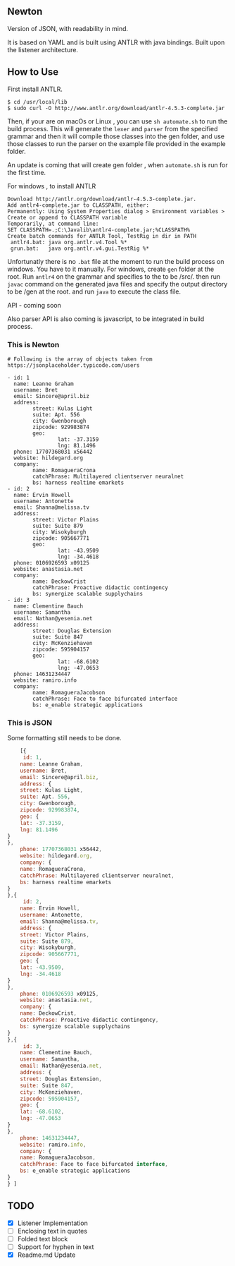 ## Newton
Version of JSON, with readability in mind.

It is based on YAML and is built using ANTLR with java bindings. Built upon the listener architecture.

## How to Use
First install ANTLR.

	$ cd /usr/local/lib
	$ sudo curl -O http://www.antlr.org/download/antlr-4.5.3-complete.jar

Then, if your are on macOs or Linux , you can use ```sh automate.sh``` to run the build process. This will generate the ```lexer``` and ```parser``` from the specified grammar and then it will compile those classes into the gen folder, and use those classes to run the parser on the example file provided in the example folder.

An update is coming that will create gen folder , when ```automate.sh``` is run for the first time.

For windows , to install ANTLR

	Download http://antlr.org/download/antlr-4.5.3-complete.jar.
	Add antlr4-complete.jar to CLASSPATH, either:
	Permanently: Using System Properties dialog > Environment variables > Create or append to CLASSPATH variable
	Temporarily, at command line:
	SET CLASSPATH=.;C:\Javalib\antlr4-complete.jar;%CLASSPATH%
	Create batch commands for ANTLR Tool, TestRig in dir in PATH
	 antlr4.bat: java org.antlr.v4.Tool %*
	 grun.bat:   java org.antlr.v4.gui.TestRig %*

Unfortunatly there is no ```.bat``` file at the moment to run the build process on windows. You have to it manually.
For windows, create ```gen``` folder at the root. Run ```antlr4``` on the grammar and specifies to the to be /src/.
then run ```javac``` command on the generated java files and specify the output directory to be /gen at the root.
and run ```java``` to execute the class file.

API - coming soon 

Also parser API is also coming is javascript, to be integrated in build process.

### This is Newton
```
# Following is the array of objects taken from https://jsonplaceholder.typicode.com/users

- id: 1
  name: Leanne Graham
  username: Bret
  email: Sincere@april.biz
  address: 
        street: Kulas Light
        suite: Apt. 556
        city: Gwenborough
        zipcode: 929983874
        geo: 
                lat: -37.3159
                lng: 81.1496
  phone: 17707368031 x56442
  website: hildegard.org
  company: 
        name: RomagueraCrona
        catchPhrase: Multilayered clientserver neuralnet
        bs: harness realtime emarkets
- id: 2
  name: Ervin Howell
  username: Antonette
  email: Shanna@melissa.tv
  address: 
        street: Victor Plains
        suite: Suite 879
        city: Wisokyburgh
        zipcode: 905667771
        geo: 
                lat: -43.9509
                lng: -34.4618
  phone: 0106926593 x09125
  website: anastasia.net
  company: 
        name: DeckowCrist
        catchPhrase: Proactive didactic contingency
        bs: synergize scalable supplychains
- id: 3
  name: Clementine Bauch
  username: Samantha
  email: Nathan@yesenia.net
  address: 
        street: Douglas Extension
        suite: Suite 847
        city: McKenziehaven
        zipcode: 595904157
        geo: 
                lat: -68.6102
                lng: -47.0653
  phone: 14631234447
  website: ramiro.info
  company: 
        name: RomagueraJacobson
        catchPhrase: Face to face bifurcated interface
        bs: e_enable strategic applications

```

### This is JSON
Some formatting still needs to be done.
```javascript
    [{
	 id: 1,
	name: Leanne Graham,
	username: Bret,
	email: Sincere@april.biz,
	address: {
	street: Kulas Light,
	suite: Apt. 556,
	city: Gwenborough,
	zipcode: 929983874,
	geo: {
	lat: -37.3159,
	lng: 81.1496
}
},
	phone: 17707368031 x56442,
	website: hildegard.org,
	company: {
	name: RomagueraCrona,
	catchPhrase: Multilayered clientserver neuralnet,
	bs: harness realtime emarkets
}
},{
	 id: 2,
	name: Ervin Howell,
	username: Antonette,
	email: Shanna@melissa.tv,
	address: {
	street: Victor Plains,
	suite: Suite 879,
	city: Wisokyburgh,
	zipcode: 905667771,
	geo: {
	lat: -43.9509,
	lng: -34.4618
}
},
	phone: 0106926593 x09125,
	website: anastasia.net,
	company: {
	name: DeckowCrist,
	catchPhrase: Proactive didactic contingency,
	bs: synergize scalable supplychains
}
},{
	 id: 3,
	name: Clementine Bauch,
	username: Samantha,
	email: Nathan@yesenia.net,
	address: {
	street: Douglas Extension,
	suite: Suite 847,
	city: McKenziehaven,
	zipcode: 595904157,
	geo: {
	lat: -68.6102,
	lng: -47.0653
}
},
	phone: 14631234447,
	website: ramiro.info,
	company: {
	name: RomagueraJacobson,
	catchPhrase: Face to face bifurcated interface,
	bs: e_enable strategic applications
}
} ]

```


## TODO
- [x] Listener Implementation
- [ ] Enclosing text in quotes
- [ ] Folded text block
- [ ] Support for hyphen in text
- [x] Readme.md Update
